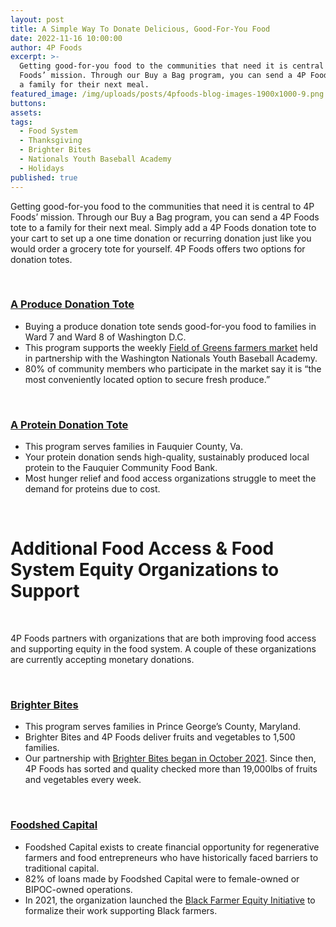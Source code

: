 ```yaml
---
layout: post
title: A Simple Way To Donate Delicious, Good-For-You Food
date: 2022-11-16 10:00:00
author: 4P Foods
excerpt: >-
  Getting good-for-you food to the communities that need it is central to 4P
  Foods’ mission. Through our Buy a Bag program, you can send a 4P Foods tote to
  a family for their next meal. 
featured_image: /img/uploads/posts/4pfoods-blog-images-1900x1000-9.png
buttons:
assets:
tags:
  - Food System
  - Thanksgiving
  - Brighter Bites
  - Nationals Youth Baseball Academy
  - Holidays
published: true
---
```

<div class="editable"><p>Getting good-for-you food to the communities that need it is central to 4P Foods&rsquo; mission. Through our Buy a Bag program, you can send a 4P Foods tote to a family for their next meal. Simply add a 4P Foods donation tote to your cart to set up a one time donation or recurring donation just like you would order a grocery tote for yourself. 4P Foods offers two options for donation totes.</p><p>&nbsp;</p><h3><a href="https://shop.4pfoods.com/donate"><strong>A Produce Donation Tote</strong></a></h3><ul><li>Buying a produce donation tote sends good-for-you food to families in Ward 7 and Ward 8 of Washington D.C.</li><li>This program supports the weekly <a href="https://4pfoods.com/posts/the-impact-of-the-field-of-greens-market/">Field of Greens farmers market</a> held in partnership with the Washington Nationals Youth Baseball Academy.</li><li>80% of community members who participate in the market say it is &ldquo;the most conveniently located option to secure fresh produce.&rdquo;</li></ul><p>&nbsp;</p><h3><a href="https://shop.4pfoods.com/product/donation-bag-protein"><strong>A Protein Donation Tote</strong></a></h3><ul><li>This program serves families in Fauquier County, Va.</li><li>Your protein donation sends high-quality, sustainably produced local protein to the Fauquier Community Food Bank.</li><li>Most hunger relief and food access organizations struggle to meet the demand for proteins due to cost.</li></ul><p>&nbsp;</p><h1><strong>Additional Food Access &amp; Food System Equity Organizations to Support</strong></h1><p>&nbsp;</p><p>4P Foods partners with organizations that are both improving food access and supporting equity in the food system. A couple of these organizations are currently accepting monetary donations.</p><p>&nbsp;</p><h3><a href="https://4pfoods.com/posts/remarkable-partnership-with-brighter-bites-brings-food-to-maryland-families/"><strong>Brighter Bites</strong></a></h3><ul><li>This program serves families in Prince George&rsquo;s County, Maryland.</li><li>Brighter Bites and 4P Foods deliver fruits and vegetables to 1,500 families.</li><li>Our partnership with <a href="https://4pfoods.com/posts/brighter-bites-a-new-4p-foods-partnership/">Brighter Bites began in October 2021</a>. Since then, 4P Foods has sorted and quality checked more than 19,000lbs of fruits and vegetables every week.</li></ul><p>&nbsp;</p><h3><a href="https://4pfoods.com/posts/building-equity-through-foodshed-capitals-black-farmer-fund/"><strong>Foodshed Capital</strong></a></h3><ul><li>Foodshed Capital exists to create financial opportunity for regenerative farmers and food entrepreneurs who have historically faced barriers to traditional capital.</li><li>82% of loans made by Foodshed Capital were to female-owned or BIPOC-owned operations.</li><li>In 2021, the organization launched the <a href="https://www.foodcap.org/black-farmer-equity-initiative">Black Farmer Equity Initiative</a> to formalize their work supporting Black farmers.</li></ul></div>